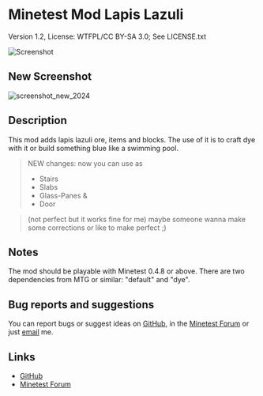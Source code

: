 # Minetest Mod Lapis Lazuli
Version 1.2, License: WTFPL/CC BY-SA 3.0; See LICENSE.txt

![Screenshot](screenshot.high.png)

## New Screenshot

![screenshot_new_2024](https://github.com/RonXTCdaBass/lapis/assets/115949021/5028660f-4d3a-4162-adf7-590688be4f65)


## Description
This mod adds lapis lazuli ore, items and blocks. The use of it is to craft dye with it or build something blue like a swimming pool.

> NEW changes: now you can use as
>
> * Stairs
> * Slabs
> * Glass-Panes &
> * Door

> (not perfect but it works fine for me) maybe someone wanna make some corrections or like to make perfect ;)

## Notes
The mod should be playable with Minetest 0.4.8 or above. There are two dependencies from MTG or similar: "default" and "dye".

## Bug reports and suggestions
You can report bugs or suggest ideas on [GitHub](http://github.com/lnj2/lapis/issues/new), in the [Minetest Forum](http://forum.minetest.net/viewtopic.php?id=11287) or just [email](mailto:git@lnj.li) me.

## Links
* [GitHub](http://github.com/lnj2/lapis/)
* [Minetest Forum](http://forum.minetest.net/viewtopic.php?id=11287)


